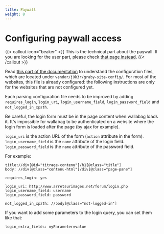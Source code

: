```yaml
---
title: Paywall
weight: 8
---
```


# Configuring paywall access


{{< callout icon="beaker" >}}
This is the technical part about the paywall. If you are looking for the user part, please check [that page instead](../user/articles/restricted.md).
{{< /callout >}}

Read [this part of the documentation](../user/errors_during_fetching.md)
to understand the configuration files, which are located under `vendor/j0k3r/graby-site-config/`. For most of the websites, this file
is already configured: the following instructions are only for the websites that are not configured yet.

Each parsing configuration file needs to be improved by adding
`requires_login`, `login_uri`, `login_username_field`,
`login_password_field` and `not_logged_in_xpath`.

Be careful, the login form must be in the page content when wallabag
loads it. It's impossible for wallabag to be authenticated on a website
where the login form is loaded after the page (by ajax for example).

`login_uri` is the action URL of the form (`action` attribute in the
form). `login_username_field` is the `name` attribute of the login
field. `login_password_field` is the `name` attribute of the password
field.

For example:

```
title://div[@id="titrage-contenu"]/h1[@class="title"]
body: //div[@class="contenu-html"]/div[@class="page-pane"]

requires_login: yes

login_uri: http://www.arretsurimages.net/forum/login.php
login_username_field: username
login_password_field: password

not_logged_in_xpath: //body[@class="not-logged-in"]
```

If you want to add some parameters to the login query, you can set them like that:

```
login_extra_fields: myParameter=value
```
